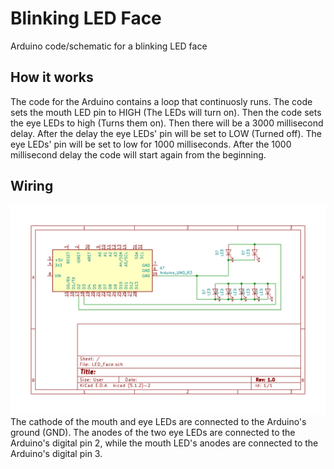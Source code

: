 # Blinking LED Face
Arduino code/schematic for a blinking LED face

## How it works
The code for the Arduino contains a loop that continuosly runs. The code sets the mouth LED pin to HIGH (The LEDs will turn on). Then the code sets the eye LEDs to high (Turns them on). Then there will be a 3000 millisecond delay. After the delay the eye LEDs' pin will be set to LOW (Turned off). The eye LEDs' pin will be set to low for 1000 milliseconds. After the 1000 millisecond delay the code will start again from the beginning.

## Wiring
![alt text](https://github.com/Linja82/Blinking-LED-Face/blob/master/LED_Face%20Schematic.png)
The cathode of the mouth and eye LEDs are connected to the Arduino's ground (GND). The anodes of the two eye LEDs are connected to the Arduino's digital pin 2, while the mouth LED's anodes are connected to the Arduino's digital pin 3.
